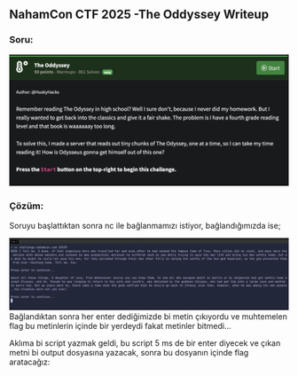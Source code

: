 ## NahamCon CTF 2025 -The Oddyssey Writeup

### Soru:
![](image-6.png)

### Çözüm:
Soruyu başlattıktan sonra nc ile bağlanmamızı istiyor, bağlandığımızda ise;

![alt text](image-7.png)
Bağlandıktan sonra her enter dediğimizde bi metin çıkıyordu ve muhtemelen flag bu metinlerin içinde bir yerdeydi fakat metinler bitmedi...

Aklıma bi script yazmak geldi, bu script 5 ms de bir enter diyecek ve çıkan metni bi output dosyasına yazacak, sonra bu dosyanın içinde flag aratacağız:

